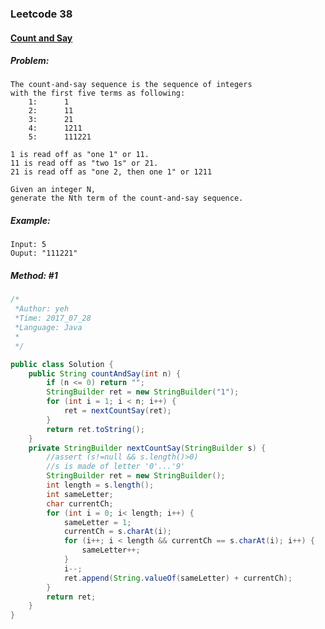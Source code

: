 

### Leetcode 38
#### [Count and Say](https://leetcode.com/problems/count-and-say)

##### ***Problem:***

    The count-and-say sequence is the sequence of integers 
    with the first five terms as following:
        1:      1
        2:      11
        3:      21
        4:      1211
        5:      111221
        
    1 is read off as "one 1" or 11.
    11 is read off as "two 1s" or 21.
    21 is read off as "one 2, then one 1" or 1211
    
    Given an integer N, 
    generate the Nth term of the count-and-say sequence.


##### ***Example:***
 
    Input: 5
    Ouput: "111221"
    

##### *Method: #1*
``` java
/*
 *Author: yeh
 *Time: 2017_07_28
 *Language: Java
 *
 */

public class Solution {
    public String countAndSay(int n) {
        if (n <= 0) return "";
        StringBuilder ret = new StringBuilder("1");
        for (int i = 1; i < n; i++) {
            ret = nextCountSay(ret);
        }
        return ret.toString();
    }
    private StringBuilder nextCountSay(StringBuilder s) {
        //assert (s!=null && s.length()>0)
        //s is made of letter '0'...'9'
        StringBuilder ret = new StringBuilder();
        int length = s.length();
        int sameLetter;
        char currentCh;
        for (int i = 0; i< length; i++) {
            sameLetter = 1;
            currentCh = s.charAt(i);
            for (i++; i < length && currentCh == s.charAt(i); i++) {
                sameLetter++;
            }
            i--;
            ret.append(String.valueOf(sameLetter) + currentCh);
        }
        return ret;
    }
}

```


